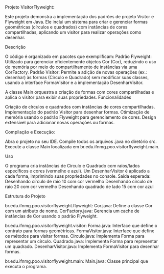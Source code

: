 Projeto VisitorFlyweight:

Este projeto demonstra a implementação dos padrões de projeto Visitor e Flyweight em Java. Ele inclui um sistema para criar e gerenciar formas geométricas (círculos e quadrados) com instâncias de cores compartilhadas, aplicando um visitor para realizar operações como desenhar.

Descrição

O código é organizado em pacotes que exemplificam:
Padrão Flyweight: Utilizado para gerenciar eficientemente objetos Cor (Cor), reduzindo o uso de memória por meio do compartilhamento de instâncias via uma CorFactory.
Padrão Visitor: Permite a adição de novas operações (ex.: desenhar) às formas (Circulo e Quadrado) sem modificar suas classes, usando a interface FormaVisitor e a implementação DesenharVisitor.

A classe Main orquestra a criação de formas com cores compartilhadas e aplica o visitor para exibir suas propriedades.
Funcionalidades

Criação de círculos e quadrados com instâncias de cores compartilhadas.
Implementação do padrão Visitor para desenhar formas.
Otimização de memória usando o padrão Flyweight para gerenciamento de cores.
Design extensível para adicionar novas operações ou formas.

Compilação e Execução:

Abra o projeto no seu IDE.
Compile todos os arquivos .java no diretório src.
Execute a classe Main localizada em br.edu.ifnmg.poo.visitorflyweight.main.

Uso

O programa cria instâncias de Circulo e Quadrado com raios/lados específicos e cores (vermelho e azul).
Um DesenharVisitor é aplicado a cada forma, imprimindo suas propriedades no console.
Saída esperada:
Desenhando círculo de raio 10 com cor vermelho
Desenhando círculo de raio 20 com cor vermelho
Desenhando quadrado de lado 15 com cor azul

Estrutura do Projeto

br.edu.ifnmg.poo.visitorflyweight.flyweight:
Cor.java: Define a classe Cor com um atributo de nome.
CorFactory.java: Gerencia um cache de instâncias de Cor usando o padrão Flyweight.


br.edu.ifnmg.poo.visitorflyweight.visitor:
Forma.java: Interface que define o contrato para formas geométricas.
FormaVisitor.java: Interface que define os métodos para visitar formas.
Circulo.java: Implementa Forma para representar um círculo.
Quadrado.java: Implementa Forma para representar um quadrado.
DesenharVisitor.java: Implementa FormaVisitor para desenhar formas.


br.edu.ifnmg.poo.visitorflyweight.main:
Main.java: Classe principal que executa o programa.
